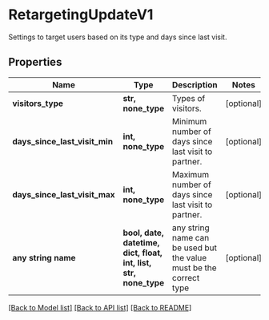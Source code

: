 # RetargetingUpdateV1

Settings to target users based on its type and days since last visit.

## Properties
Name | Type | Description | Notes
------------ | ------------- | ------------- | -------------
**visitors_type** | **str, none_type** | Types of visitors. | [optional] 
**days_since_last_visit_min** | **int, none_type** | Minimum number of days since last visit to partner. | [optional] 
**days_since_last_visit_max** | **int, none_type** | Maximum number of days since last visit to partner. | [optional] 
**any string name** | **bool, date, datetime, dict, float, int, list, str, none_type** | any string name can be used but the value must be the correct type | [optional]

[[Back to Model list]](../README.md#documentation-for-models) [[Back to API list]](../README.md#documentation-for-api-endpoints) [[Back to README]](../README.md)


